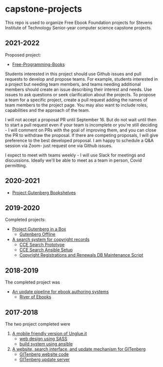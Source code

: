 # capstone-projects
This repo is used to organize Free Ebook Foundation projects for Stevens Institute of Technology Senior-year computer science capstone projects.

## 2021-2022

Proposed project:

 - [Free-Programming-Books](fpb.md)



Students interested in this project should use Github issues and pull requests to develop and propose teams. For example, students interested in a project but needing team members, and teams needing additional members should create an issue describing their interest and needs. Use issues to ask questions or seek clarification about the projects. To propose a team for a specific project, create a pull request adding the names of team members to the project page. You may also want to include roles, capabilities and the approach of the team. 

I will not accept a proposal PR until September 16. But do not wait until then to start a pull request even if your team is incomplete or you're still deciding - I will comment on PRs with the goal of improving them, and you can close the PR to withdraw the proposal. If there are competing proposals, I will give preference to the best developed proposal. I am happy to schedule a Q&A session via Zoom- just request one via Github issues.

I expect to meet with teams weekly - I will use Slack for meetings and discussions. Ideally we'll be able to meet as a team in person, Covid permitting.


## 2020-2021

 - [Project Gutenberg Bookshelves](bookshelves.md)

## 2019-2020

Completed projects:

 - [Project Gutenberg in a Box](pgiab.md)
    - [Gutenberg Offline](https://github.com/EbookFoundation/zimgutenberg)
 - [A search system for copyright records](copyright-renewals.md)
    - [CCE Search Prototype](https://github.com/EbookFoundation/cce-search-prototype)
    - [CCE Search Ansible Setup](https://github.com/EbookFoundation/cce-search-ansible)
    - [Copyright Registrations and Renewals DB Maintenance Script](https://github.com/EbookFoundation/bardo-copyright-db)



## 2018-2019

The completed project was

 - [An update pipeline for ebook authoring systems](pipeline.md)
    - [River of Ebooks](https://github.com/EbookFoundation/river-of-ebooks)
 

## 2017-2018

The two project completed were
 1. [A mobile friendly version of Unglue.it](https://m.unglue.it)
    - [web design using SASS](https://github.com/EbookFoundation/regluit)
    - [build system using ansible](https://github.com/EbookFoundation/regluit-provisioning)
 2. [A website, search interface, and update mechanism for GITenberg](https://www.gitenberg.org/)
    - [GITenberg website code](https://github.com/gitenberg-dev/giten_site)
    - [GITenberg update server](https://github.com/gitenberg-dev/gitberg-autoupdate)